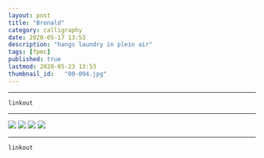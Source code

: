 ```yaml
---
layout: post
title: "Bronald"
category: calligraphy
date: 2020-05-17 13:53
description: "hangs laundry in plein air"
tags: [fpmc]
published: true
lastmod: 2020-05-23 13:53
thumbnail_id:	"00-094.jpg"
---
```


*****

`linkout`

*****

<img src="{{ site.url }}/assets/img/ca06.jpg" />

<img src="{{ site.url }}/assets/img/ca24.jpg" />

<img src="{{ site.url }}/assets/img/ca25.jpg" />

<img src="{{ site.url }}/assets/img/ca26.jpg" />


*****
`linkout`
